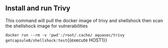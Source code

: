 
## Install and run Trivy
This command will pull the docker image of trivy and shellshock then scan the shellshock image for vulnerabilities

`docker run --rm -v 'pwd':/root/.cache/ aquasec/trivy getcapsule8/shellshock:test`{{execute HOST1}}